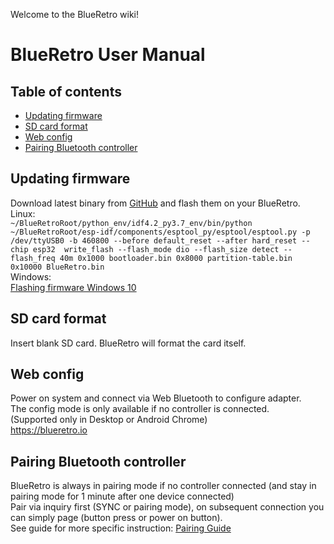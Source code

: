 Welcome to the BlueRetro wiki!

# BlueRetro User Manual
## Table of contents
* [Updating firmware](https://github.com/darthcloud/BlueRetro/wiki#updating-firmware)
* [SD card format](https://github.com/darthcloud/BlueRetro/wiki#sd-card-format)
* [Web config](https://github.com/darthcloud/BlueRetro/wiki#web-config)
* [Pairing Bluetooth controller](https://github.com/darthcloud/BlueRetro/wiki#pairing-bluetooth-controller)
## Updating firmware
Download latest binary from [GitHub](https://github.com/darthcloud/BlueRetro/releases) and flash them on your BlueRetro.\
Linux:\
`~/BlueRetroRoot/python_env/idf4.2_py3.7_env/bin/python ~/BlueRetroRoot/esp-idf/components/esptool_py/esptool/esptool.py -p /dev/ttyUSB0 -b 460800 --before default_reset --after hard_reset --chip esp32  write_flash --flash_mode dio --flash_size detect --flash_freq 40m 0x1000 bootloader.bin 0x8000 partition-table.bin 0x10000 BlueRetro.bin`\
Windows:\
[Flashing firmware Windows 10](https://github.com/darthcloud/BlueRetro/wiki/Flashing-firmware-Windows-10)

## SD card format
Insert blank SD card. BlueRetro will format the card itself.

## Web config
Power on system and connect via Web Bluetooth to configure adapter.\
The config mode is only available if no controller is connected. \
(Supported only in Desktop or Android Chrome) \
https://blueretro.io

## Pairing Bluetooth controller
BlueRetro is always in pairing mode if no controller connected (and stay in pairing mode for 1 minute after one device connected)\
Pair via inquiry first (SYNC or pairing mode), on subsequent connection you can simply page (button press or power on button).\
See guide for more specific instruction: [Pairing Guide](https://github.com/darthcloud/BlueRetro/wiki/Controller-pairing-guide)